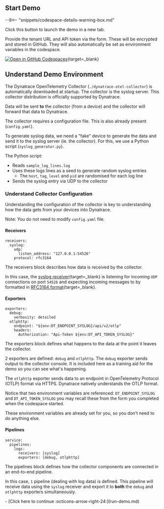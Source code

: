 ## Start Demo

--8<-- "snippets/codespace-details-warning-box.md"

Click this button to launch the demo in a new tab.

Provide the tenant URL and API token via the form. These will be encrypted and stored in GitHub. They will also automatically be set as environment variables in the codespace.

[![Open in GitHub Codespaces](https://github.com/codespaces/badge.svg)](https://codespaces.new/dynatrace/obslab-syslog){target=_blank}

## Understand Demo Environment

The Dynatrace OpenTelemetry Collector (`./dynatrace-otel-collector`) is automatically downloaded at startup. The collector is the syslog server. This collector distribution is officially supported by Dynatrace.

Data will be sent **to** the collector (from a device) and the collector will forward that data to Dynatrace.

The collector requires a configuration file. This is also already present (`config.yaml`).

To generate syslog data, we need a "fake" device to generate the data and send it to the syslog server (ie. the collector). For this, we use a Python script (`syslog_generator.py`).

The Python script:

* Reads `sample_log_lines.log`
* Uses these logs lines as a seed to generate random syslog entries
    * The `host`, `tag`, `level` and `pid` are randomised for each log line
* Sends the syslog entry via UDP to the collector

### Understand Collector Configuration

Understanding the configuration of the collector is key to understanding how the data gets from your devices into Dynatrace.

Note: You do not need to modify `config.yaml` file.

#### Receivers

```
receivers:
  syslog:
    udp:
      listen_address: "127.0.0.1:54526"
    protocol: rfc3164
```

The receivers block describes how data is received by the collector.

In this case, the [syslog receiver](https://github.com/open-telemetry/opentelemetry-collector-contrib/tree/main/receiver/syslogreceiver){target=_blank} is listening for incoming `UDP` connections on port `54526` and expecting incoming messages to by formatted in [RFC3164 format](https://datatracker.ietf.org/doc/html/rfc3164){target=_blank}.

#### Exporters

```
exporters:
  debug:
    verbosity: detailed
  otlphttp:
    endpoint: "${env:DT_ENDPOINT_SYSLOG}/api/v2/otlp"
    headers:
      Authorization: "Api-Token ${env:DT_API_TOKEN_SYSLOG}"
```

The exporters block defines what happens to the data at the point it leaves the collector.

2 exporters are defined: `debug` and `otlphttp`. The `debug` exporter sends output to the collector console. It is included here as a training aid for the demo so you can see what's happening.

The `otlphttp` exporter sends data to an endpoint in OpenTelemetry Protocol (OTLP) format via HTTPS. Dynatrace natively understands the OTLP format.

Notice that two environment variables are referenced: `DT_ENDPOINT_SYSLOG` and `DT_API_TOKEN_SYSLOG` you may recall these from the form you completed when the codespace started.

These environment variables are already set for you, so you don't need to do anything else.

#### Pipelines

```
service:
  pipelines:
    logs:
      receivers: [syslog]
      exporters: [debug, otlphttp]
```

The pipelines block defines how the collector components are connected in an end-to-end pipeline.

In this case, `1` pipeline (dealing with log data) is defined. This pipeline will receive data using the `syslog` receiver and export it to **both** the `debug` and `otlphttp` exporters simultaneously.

<div class="grid cards" markdown>
- [Click here to continue :octicons-arrow-right-24:](run-demo.md)
</div>
